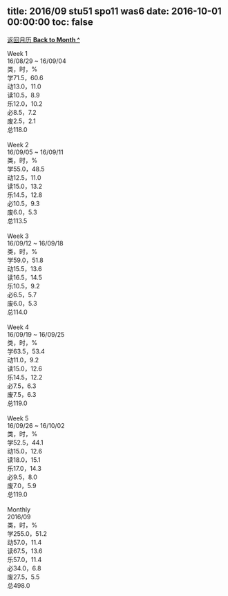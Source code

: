 title: 2016/09 stu51 spo11 was6
date: 2016-10-01 00:00:00
toc: false
---
[返回月历 **Back to Month ^**](/lifelogs/2016/09/index.html)
<br/><div><div style="word-wrap: break-word; -webkit-nbsp-mode: space; -webkit-line-break: after-white-space;"><div>Week 1</div><div>16/08/29 ~ 16/09/04</div><div>类，时，%</div><div>学71.5，60.6</div><div>动13.0，11.0</div><div>读10.5，8.9</div><div>乐12.0，10.2</div><div>必8.5，7.2</div><div>废2.5，2.1</div><div>总118.0</div><div><br/></div><div>Week 2</div><div>16/09/05 ~ 16/09/11</div><div>类，时，%</div><div>学55.0，48.5</div><div>动12.5，11.0</div><div>读15.0，13.2</div><div>乐14.5，12.8</div><div>必10.5，9.3</div><div>废6.0，5.3</div><div>总113.5</div><div><br/></div><div>Week 3</div><div>16/09/12 ~ 16/09/18</div><div>类，时，%</div><div>学59.0，51.8</div><div>动15.5，13.6</div><div>读16.5，14.5</div><div>乐10.5，9.2</div><div>必6.5，5.7</div><div>废6.0，5.3</div><div>总114.0</div><div><br/></div><div>Week 4</div><div>16/09/19 ~ 16/09/25</div><div>类，时，%</div><div>学63.5，53.4</div><div>动11.0，9.2</div><div>读15.0，12.6</div><div>乐14.5，12.2</div><div>必7.5，6.3</div><div>废7.5，6.3</div><div>总119.0</div><div><br/></div><div>Week 5</div><div>16/09/26 ~ 16/10/02</div><div>类，时，%</div><div>学52.5，44.1</div><div>动15.0，12.6</div><div>读18.0，15.1</div><div>乐17.0，14.3</div><div>必9.5，8.0</div><div>废7.0，5.9</div><div>总119.0</div><div><br/></div><div>Monthly</div><div>2016/09</div><div>类，时，%</div><div>学255.0，51.2</div><div>动57.0，11.4</div><div>读67.5，13.6</div><div>乐57.0，11.4</div><div>必34.0，6.8</div><div>废27.5，5.5</div><div>总498.0</div></div></div>